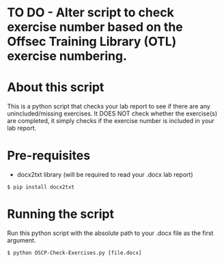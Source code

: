 # TO DO - Alter script to check exercise number based on the Offsec Training Library (OTL) exercise numbering.

# About this script
This is a python script that checks your lab report to see if there are any unincluded/missing exercises. It DOES NOT check whether the exercise(s) are completed, it simply checks if the exercise number is included in your lab report.

# Pre-requisites
- docx2txt library (will be required to read your .docx lab report)
```text
$ pip install docx2txt
```
# Running the script
Run this python script with the absolute path to your .docx file as the first argument.
```text
$ python OSCP-Check-Exercises.py [file.docx]
```
